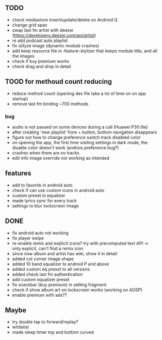 ## TODO
- check mediastore insert/update/delete on Android Q
- change grid span
- swap last fm artist with deezer (https://developers.deezer.com/api/artist) 
- re add podcast auto playlist
- fix stilyze image (dynamic module crashes)
- add keep resource file in :feature-stylizer that keeps module title, and all the images
- check if buy premium works
- check drag and drop in detail

## TOOD for methoud count reducing
- reduce method count (opening dex file take a lot of time on on app startup)
- remove last fm binding ~700 methods

### bug 
- audio is not paused on some devices during a call (Huawei P30 lite)
- after creating 'new playlist' from + button, bottom navigation disappears
- figure out how to change preference switch track disabled color
- on opening the app, the first time visiting settings in dark mode, the disable color doesn't work (androix.preference bug?)
- crashes when there are no tracks
- edit info image override not working as intended

## features
- add to favorite in android auto
- check if can use custom icons in android auto
- custom preset in equalizer
- made lyrics sync for every track
- settings to blur lockscreen image


## DONE
- fix android auto not working
- fix player swipe
- re-enable remix and explicit icons? try with precomputed text API -> only explicit, can't find a remix icon
- since now album and artist has wiki, show it in detail
- added cut corner image shape
- added 10 band equalizer to android P and above
- added custom eq preset to all versions
- added check last fm authentication
- add custom equalizer preset
- fix snackbar (buy premium) in setting fragment
- check if show album art on lockscreen works (working on AOSP)
- enable premium with ads??

## Maybe
- try double tap to forward/replay?
- whitelist
- made sleep timer top and bottom curved